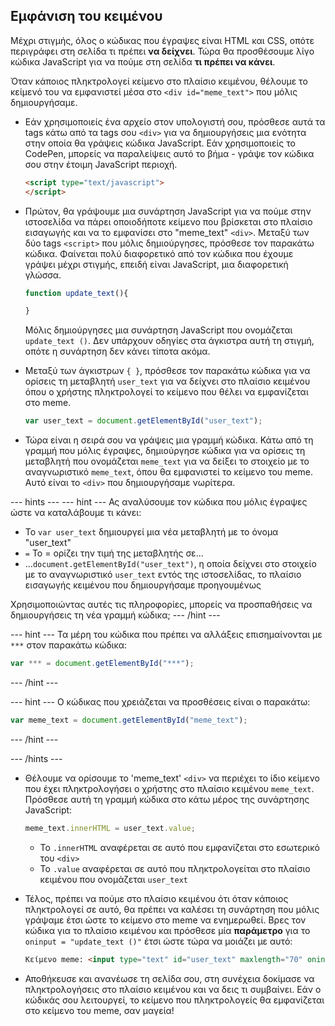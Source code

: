 ## Εμφάνιση του κειμένου

Μέχρι στιγμής, όλος ο κώδικας που έγραψες είναι HTML και CSS, οπότε περιγράφει στη σελίδα τι πρέπει **να δείχνει**. Τώρα θα προσθέσουμε λίγο κώδικα JavaScript για να πούμε στη σελίδα **τι πρέπει να κάνει**.

Όταν κάποιος πληκτρολογεί κείμενο στο πλαίσιο κειμένου, θέλουμε το κείμενό του να εμφανιστεί μέσα στο `<div id="meme_text">` που μόλις δημιουργήσαμε.

- Εάν χρησιμοποιείς ένα αρχείο στον υπολογιστή σου, πρόσθεσε αυτά τα tags κάτω από τα tags σου `<div>` για να δημιουργήσεις μια ενότητα στην οποία θα γράψεις κώδικα JavaScript. Εάν χρησιμοποιείς το CodePen, μπορείς να παραλείψεις αυτό το βήμα - γράψε τον κώδικα σου στην έτοιμη JavaScript περιοχή.

  ```html
  <script type="text/javascript">
  </script>
  ```

- Πρώτον, θα γράψουμε μια συνάρτηση JavaScript για να πούμε στην ιστοσελίδα να πάρει οποιοδήποτε κείμενο που βρίσκεται στο πλαίσιο εισαγωγής και να το εμφανίσει στο "meme_text" `<div>`. Μεταξύ των δύο tags `<script>` που μόλις δημιούργησες, πρόσθεσε τον παρακάτω κώδικα. Φαίνεται πολύ διαφορετικό από τον κώδικα που έχουμε γράψει μέχρι στιγμής, επειδή είναι JavaScript, μια διαφορετική γλώσσα.

  ```JavaScript
  function update_text(){

  }
  ```

  Μόλις δημιούργησες μια συνάρτηση JavaScript που ονομάζεται `update_text ()`. Δεν υπάρχουν οδηγίες στα άγκιστρα αυτή τη στιγμή, οπότε η συνάρτηση δεν κάνει τίποτα ακόμα.

- Μεταξύ των άγκιστρων `{ }`, πρόσθεσε τον παρακάτω κώδικα για να ορίσεις τη μεταβλητή `user_text` για να δείχνει στο πλαίσιο κειμένου όπου ο χρήστης πληκτρολογεί το κείμενο που θέλει να εμφανίζεται στο meme.

  ```JavaScript
  var user_text = document.getElementById("user_text");
  ```

- Τώρα είναι η σειρά σου να γράψεις μια γραμμή κώδικα. Κάτω από τη γραμμή που μόλις έγραψες, δημιούργησε κώδικα για να ορίσεις τη μεταβλητή που ονομάζεται `meme_text` για να δείξει το στοιχείο με το αναγνωριστικό `meme_text`, όπου θα εμφανιστεί το κείμενο του meme. Αυτό είναι το `<div>` που δημιουργήσαμε νωρίτερα.

--- hints ---
 --- hint --- Ας αναλύσουμε τον κώδικα που μόλις έγραψες ώστε να καταλάβουμε τι κάνει:

* Το `var user_text` δημιουργεί μια νέα μεταβλητή με το όνομα "user_text"
* `=` Το = ορίζει την τιμή της μεταβλητής σε...
* ...`document.getElementById("user_text")`, η οποία δείχνει στο στοιχείο με το αναγνωριστικό `user_text` εντός της ιστοσελίδας, το πλαίσιο εισαγωγής κειμένου που δημιουργήσαμε προηγουμένως

Χρησιμοποιώντας αυτές τις πληροφορίες, μπορείς να προσπαθήσεις να δημιουργήσεις τη νέα γραμμή κώδικα;
--- /hint ---


--- hint --- Τα μέρη του κώδικα που πρέπει να αλλάξεις επισημαίνονται με `***` στον παρακάτω κώδικα:
```JavaScript
var *** = document.getElementById("***");
```
--- /hint ---

--- hint --- Ο κώδικας που χρειάζεται να προσθέσεις είναι ο παρακάτω:

```JavaScript
var meme_text = document.getElementById("meme_text");
```
--- /hint ---

--- /hints ---


- Θέλουμε να ορίσουμε το 'meme_text' `<div>` να περιέχει το ίδιο κείμενο που έχει πληκτρολογήσει ο χρήστης στο πλαίσιο κειμένου `meme_text`. Πρόσθεσε αυτή τη γραμμή κώδικα στο κάτω μέρος της συνάρτησης JavaScript:

  ``` JavaScript
  meme_text.innerHTML = user_text.value;
  ```

  * Το `.innerHTML` αναφέρεται σε αυτό που εμφανίζεται στο εσωτερικό του `<div>`
  * Το `.value` αναφέρεται σε αυτό που πληκτρολογείται στο πλαίσιο κειμένου που ονομάζεται `user_text`

- Τέλος, πρέπει να πούμε στο πλαίσιο κειμένου ότι όταν κάποιος πληκτρολογεί σε αυτό, θα πρέπει να καλέσει τη συνάρτηση που μόλις γράψαμε έτσι ώστε το κείμενο στο meme να ενημερωθεί. Βρες τον κώδικα για το πλαίσιο κειμένου και πρόσθεσε μία **παράμετρο** για το `oninput = "update_text ()"` έτσι ώστε τώρα να μοιάζει με αυτό:

  ```html
  Κείμενο meme: <input type="text" id="user_text" maxlength="70" oninput="update_text()"><p>
  ```

 - Αποθήκευσε και ανανέωσε τη σελίδα σου, στη συνέχεια δοκίμασε να πληκτρολογήσεις στο πλαίσιο κειμένου και να δεις τι συμβαίνει. Εάν ο κώδικάς σου λειτουργεί, το κείμενο που πληκτρολογείς θα εμφανίζεται στο κείμενο του meme, σαν μαγεία!
